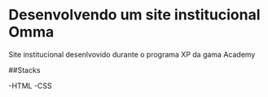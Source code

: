 # Desenvolvendo um site institucional Omma

Site institucional desenlvovido durante  o programa XP da gama Academy

##Stacks

-HTML
-CSS